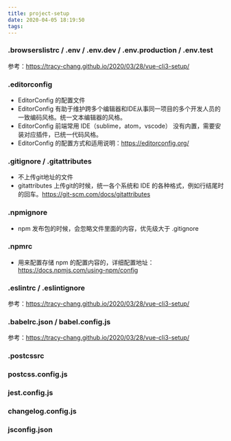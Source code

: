 ```yaml
---
title: project-setup
date: 2020-04-05 18:19:50
tags:
---
```

### .browserslistrc / .env / .env.dev / .env.production / .env.test

参考：https://tracy-chang.github.io/2020/03/28/vue-cli3-setup/

### .editorconfig
* EditorConfig 的配置文件
* EditorConfig 有助于维护跨多个编辑器和IDE从事同一项目的多个开发人员的一致编码风格。统一文本编辑器的风格。
* EditorConfig 前端常用 IDE（sublime，atom，vscode） 没有内置，需要安装对应插件，已统一代码风格。
* EditorConfig 的配置方式和适用说明：https://editorconfig.org/

### .gitignore / .gitattributes
* 不上传git地址的文件
* gitattributes 上传git的时候，统一各个系统和 IDE 的各种格式，例如行结尾时的回车。https://git-scm.com/docs/gitattributes

### .npmignore
* npm 发布包的时候，会忽略文件里面的内容，优先级大于 .gitignore

### .npmrc
* 用来配置存储 npm 的配置内容的，详细配置地址：https://docs.npmjs.com/using-npm/config

### .eslintrc / .eslintignore

参考：https://tracy-chang.github.io/2020/03/28/vue-cli3-setup/

### .babelrc.json / babel.config.js

参考：https://tracy-chang.github.io/2020/03/28/vue-cli3-setup/

### .postcssrc

### postcss.config.js

### jest.config.js

### changelog.config.js

### jsconfig.json

